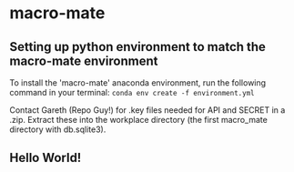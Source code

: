 # macro-mate

## Setting up python environment to match the macro-mate environment
To install the 'macro-mate' anaconda environment, run the following command in your terminal:
`conda env create -f environment.yml`

Contact Gareth (Repo Guy!) for .key files needed for API and SECRET in a .zip. Extract these into the workplace directory (the first macro_mate directory with db.sqlite3).

## Hello World!